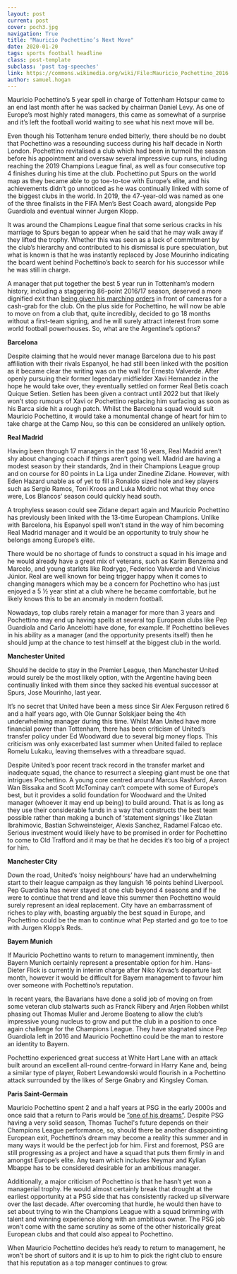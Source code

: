 ```yaml
---
layout: post
current: post
cover: poch3.jpg
navigation: True
title: "Mauricio Pochettino’s Next Move"
date: 2020-01-20
tags: sports football headline
class: post-template
subclass: 'post tag-speeches'
link: https://commons.wikimedia.org/wiki/File:Mauricio_Pochettino_2016.jpg
author: samuel.hogan
---
```

Mauricio Pochettino’s 5 year spell in charge of Tottenham Hotspur came to an end last month after he was sacked by chairman Daniel Levy. As one of Europe’s most highly rated managers, this came as somewhat of a surprise and it’s left the football world waiting to see what his next move will be.

  

Even though his Tottenham tenure ended bitterly, there should be no doubt that Pochettino was a resounding success during his half decade in North London. Pochettino revitalised a club which had been in turmoil the season before his appointment and oversaw several impressive cup runs, including reaching the 2019 Champions League final, as well as four consecutive top 4 finishes during his time at the club. Pochettino put Spurs on the world map as they became able to go toe-to-toe with Europe’s elite, and his achievements didn’t go unnoticed as he was continually linked with some of the biggest clubs in the world. In 2019, the 47-year-old was named as one of the three finalists in the FIFA Men’s Best Coach award, alongside Pep Guardiola and eventual winner Jurgen Klopp.

  

It was around the Champions League final that some serious cracks in his marriage to Spurs began to appear when he said that he may walk away if they lifted the trophy. Whether this was seen as a lack of commitment by the club’s hierarchy and contributed to his dismissal is pure speculation, but what is known is that he was instantly replaced by Jose Mourinho indicating the board went behind Pochettino’s back to search for his successor while he was still in charge.

  

A manager that put together the best 5 year run in Tottenham’s modern history, including a staggering 86-point 2016/17 season, deserved a more dignified exit than [being given his marching orders](https://www.mirror.co.uk/sport/football/news/mauricio-pochettinos-tottenham-sacking-caught-20970112) in front of cameras for a cash-grab for the club. On the plus side for Pochettino, he will now be able to move on from a club that, quite incredibly, decided to go 18 months without a first-team signing, and he will surely attract interest from some world football powerhouses. So, what are the Argentine’s options?

  

**Barcelona**

  

Despite claiming that he would never manage Barcelona due to his past affiliation with their rivals Espanyol, he had still been linked with the position as it became clear the writing was on the wall for Ernesto Valverde. After openly pursuing their former legendary midfielder Xavi Hernandez in the hope he would take over, they eventually settled on former Real Betis coach Quique Setien. Setien has been given a contract until 2022 but that likely won’t stop rumours of Xavi or Pochettino replacing him surfacing as soon as his Barca side hit a rough patch. Whilst the Barcelona squad would suit Mauricio Pochettino, it would take a monumental change of heart for him to take charge at the Camp Nou, so this can be considered an unlikely option.

  

**Real Madrid**

  

Having been through 17 managers in the past 16 years, Real Madrid aren’t shy about changing coach if things aren’t going well. Madrid are having a modest season by their standards, 2nd in their Champions League group and on course for 80 points in La Liga under Zinedine Zidane. However, with Eden Hazard unable as of yet to fill a Ronaldo sized hole and key players such as Sergio Ramos, Toni Kroos and Luka Modric not what they once were, Los Blancos’ season could quickly head south.

  

A trophyless season could see Zidane depart again and Mauricio Pochettino has previously been linked with the 13-time European Champions. Unlike with Barcelona, his Espanyol spell won’t stand in the way of him becoming Real Madrid manager and it would be an opportunity to truly show he belongs among Europe’s elite.

  

There would be no shortage of funds to construct a squad in his image and he would already have a great mix of veterans, such as Karim Benzema and Marcelo, and young starlets like Rodrygo, Federico Valverde and Vinícius Júnior. Real are well known for being trigger happy when it comes to changing managers which may be a concern for Pochettino who has just enjoyed a 5 ½ year stint at a club where he became comfortable, but he likely knows this to be an anomaly in modern football.

  

Nowadays, top clubs rarely retain a manager for more than 3 years and Pochettino may end up having spells at several top European clubs like Pep Guardiola and Carlo Ancelotti have done, for example. If Pochettino believes in his ability as a manager (and the opportunity presents itself) then he should jump at the chance to test himself at the biggest club in the world.

  

**Manchester United**

  

Should he decide to stay in the Premier League, then Manchester United would surely be the most likely option, with the Argentine having been continually linked with them since they sacked his eventual successor at Spurs, Jose Mourinho, last year.

  

It’s no secret that United have been a mess since Sir Alex Ferguson retired 6 and a half years ago, with Ole Gunnar Solskjaer being the 4th underwhelming manager during this time. Whilst Man United have more financial power than Tottenham, there has been criticism of United’s transfer policy under Ed Woodward due to several big money flops. This criticism was only exacerbated last summer when United failed to replace Romelu Lukaku, leaving themselves with a threadbare squad.

  

Despite United’s poor recent track record in the transfer market and inadequate squad, the chance to resurrect a sleeping giant must be one that intrigues Pochettino. A young core centred around Marcus Rashford, Aaron Wan Bissaka and Scott McTominay can’t compete with some of Europe’s best, but it provides a solid foundation for Woodward and the United manager (whoever it may end up being) to build around. That is as long as they use their considerable funds in a way that constructs the best team possible rather than making a bunch of ‘statement signings’ like Zlatan Ibrahimovic, Bastian Schweinsteiger, Alexis Sanchez, Radamel Falcao etc. Serious investment would likely have to be promised in order for Pochettino to come to Old Trafford and it may be that he decides it’s too big of a project for him.

  

**Manchester City**

  

Down the road, United’s ‘noisy neighbours’ have had an underwhelming start to their league campaign as they languish 16 points behind Liverpool. Pep Guardiola has never stayed at one club beyond 4 seasons and if he were to continue that trend and leave this summer then Pochettino would surely represent an ideal replacement. City have an embarrassment of riches to play with, boasting arguably the best squad in Europe, and Pochettino could be the man to continue what Pep started and go toe to toe with Jurgen Klopp’s Reds.

  

**Bayern Munich**

  

If Mauricio Pochettino wants to return to management imminently, then Bayern Munich certainly represent a presentable option for him. Hans-Dieter Flick is currently in interim charge after Niko Kovac’s departure last month, however it would be difficult for Bayern management to favour him over someone with Pochettino’s reputation.

  

In recent years, the Bavarians have done a solid job of moving on from some veteran club stalwarts such as Franck Ribery and Arjen Robben whilst phasing out Thomas Muller and Jerome Boateng to allow the club’s impressive young nucleus to grow and put the club in a position to once again challenge for the Champions League. They have stagnated since Pep Guardiola left in 2016 and Mauricio Pochettino could be the man to restore an identity to Bayern.

  

Pochettino experienced great success at White Hart Lane with an attack built around an excellent all-round centre-forward in Harry Kane and, being a similar type of player, Robert Lewandowski would flourish in a Pochettino attack surrounded by the likes of Serge Gnabry and Kingsley Coman.

**Paris Saint-Germain**

Mauricio Pochettino spent 2 and a half years at PSG in the early 2000s and once said that a return to Paris would be [“one of his dreams”](https://www.theguardian.com/football/2016/apr/28/tottenham-mauricio-pochettino-psg-dream). Despite PSG having a very solid season, Thomas Tuchel's future depends on their Champions League performance, so, should there be another disappointing European exit, Pochettino’s dream may become a reality this summer and in many ways it would be the perfect job for him. First and foremost, PSG are still progressing as a project and have a squad that puts them firmly in and amongst Europe’s elite. Any team which includes Neymar and Kylian Mbappe has to be considered desirable for an ambitious manager.

  

Additionally, a major criticism of Pochettino is that he hasn’t yet won a managerial trophy. He would almost certainly break that drought at the earliest opportunity at a PSG side that has consistently racked up silverware over the last decade. After overcoming that hurdle, he would then have to set about trying to win the Champions League with a squad brimming with talent and winning experience along with an ambitious owner. The PSG job won’t come with the same scrutiny as some of the other historically great European clubs and that could also appeal to Pochettino.

  

When Mauricio Pochettino decides he’s ready to return to management, he won’t be short of suitors and it is up to him to pick the right club to ensure that his reputation as a top manager continues to grow.
